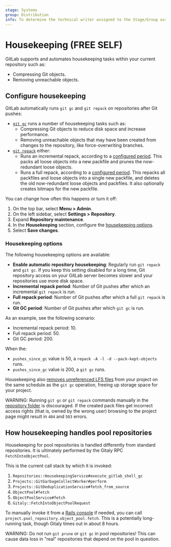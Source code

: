 ```yaml
---
stage: Systems
group: Distribution
info: To determine the technical writer assigned to the Stage/Group associated with this page, see https://about.gitlab.com/handbook/engineering/ux/technical-writing/#assignments
---
```


# Housekeeping **(FREE SELF)**

GitLab supports and automates housekeeping tasks within your current repository such as:

- Compressing Git objects.
- Removing unreachable objects.

## Configure housekeeping

GitLab automatically runs `git gc` and `git repack` on repositories after Git pushes:

- [`git gc`](https://git-scm.com/docs/git-gc) runs a number of housekeeping tasks such as:
  - Compressing Git objects to reduce disk space and increase performance.
  - Removing unreachable objects that may have been created from changes to the repository, like force-overwriting branches.
- [`git repack`](https://git-scm.com/docs/git-repack) either:
  - Runs an incremental repack, according to a [configured period](#housekeeping-options). This
    packs all loose objects into a new packfile and prunes the now-redundant loose objects.
  - Runs a full repack, according to a [configured period](#housekeeping-options). This repacks all
    packfiles and loose objects into a single new packfile, and deletes the old now-redundant loose
    objects and packfiles. It also optionally creates bitmaps for the new packfile.

You can change how often this happens or turn it off:

1. On the top bar, select **Menu > Admin**.
1. On the left sidebar, select **Settings > Repository**.
1. Expand **Repository maintenance**.
1. In the **Housekeeping** section, configure the [housekeeping options](#housekeeping-options).
1. Select **Save changes**.

### Housekeeping options

The following housekeeping options are available:

- **Enable automatic repository housekeeping**: Regularly run `git repack` and `git gc`. If you
  keep this setting disabled for a long time, Git repository access on your GitLab server becomes
  slower and your repositories use more disk space.
- **Incremental repack period**: Number of Git pushes after which an incremental `git repack` is
  run.
- **Full repack period**: Number of Git pushes after which a full `git repack` is run.
- **Git GC period**: Number of Git pushes after which `git gc` is run.

As an example, see the following scenario:

- Incremental repack period: 10.
- Full repack period: 50.
- Git GC period: 200.

When the:

- `pushes_since_gc` value is 50, a `repack -A -l -d --pack-kept-objects` runs.
- `pushes_since_gc` value is 200, a `git gc` runs.

Housekeeping also [removes unreferenced LFS files](../raketasks/cleanup.md#remove-unreferenced-lfs-files)
from your project on the same schedule as the `git gc` operation, freeing up storage space for your
project.

WARNING:
Running `git gc` or `git repack` commands manually in the
[repository folder](repository_storage_types.md#from-project-name-to-hashed-path)
is discouraged. If the created pack files get incorrect access rights (that is, owned by the wrong user)
browsing to the project page might result in `404` and `503` errors.

## How housekeeping handles pool repositories

Housekeeping for pool repositories is handled differently from standard repositories. It is
ultimately performed by the Gitaly RPC `FetchIntoObjectPool`.

This is the current call stack by which it is invoked:

1. `Repositories::HousekeepingService#execute_gitlab_shell_gc`
1. `Projects::GitGarbageCollectWorker#perform`
1. `Projects::GitDeduplicationService#fetch_from_source`
1. `ObjectPool#fetch`
1. `ObjectPoolService#fetch`
1. `Gitaly::FetchIntoObjectPoolRequest`

To manually invoke it from a [Rails console](operations/rails_console.md) if needed, you can call
`project.pool_repository.object_pool.fetch`. This is a potentially long-running task, though Gitaly
times out in about 8 hours.

WARNING:
Do not run `git prune` or `git gc` in pool repositories! This can cause data loss in "real"
repositories that depend on the pool in question.
